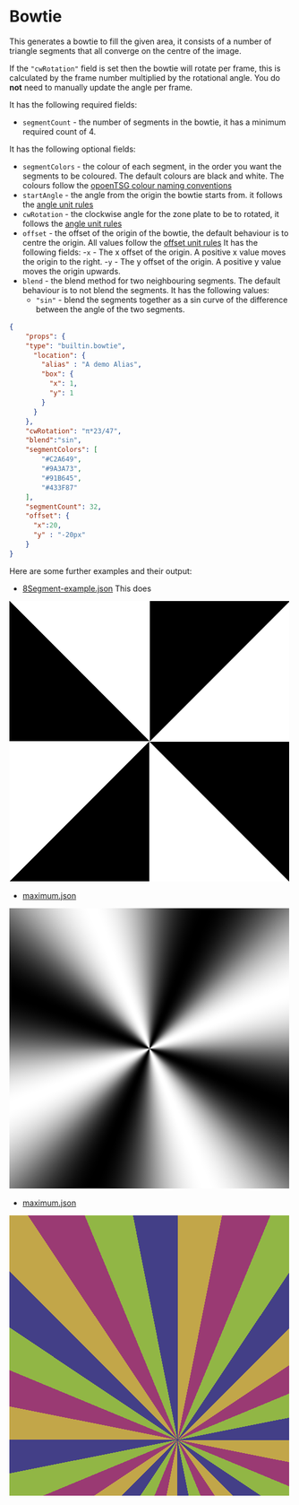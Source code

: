 # Bowtie

This generates a bowtie to fill the given area, it consists of a number
of triangle segments that all converge on the centre of the image.

If the `"cwRotation"` field is set then the bowtie will
rotate per frame, this is calculated by the frame number
multiplied by the rotational angle. You do **not** need to
manually update the angle per frame.

It has the following required fields:

- `segmentCount` - the number of segments in the bowtie, it has a minimum
required count of 4.

It has the following optional fields:

- `segmentColors` - the colour of each segment, in the order you want the segments to be coloured.
The default colours are black and white.
The colours follow the [opoenTSG colour naming conventions](../utils/parameters/readme.md#colour)
- `startAngle` - the angle from the origin the bowtie starts from.
it follows the [angle unit rules](../utils/parameters/readme.md#clockwise-rotation)
- `cwRotation` - the clockwise angle for the zone plate to be to rotated,
it follows the [angle unit rules](../utils/parameters/readme.md#clockwise-rotation)
- `offset` - the offset of the origin of the bowtie, the default behaviour is to centre
the origin. All values follow the [offset unit rules](../utils/parameters/readme.md#offset)
It has the following fields:
  -`x` - The x offset of the origin. A positive x value moves the origin to the right.
  -`y` - The y offset of the origin. A positive y value moves the origin upwards.
- `blend` - the blend method for two neighbouring segments. The default behaviour is
to not blend the segments. It has the following values:
  - `"sin"` - blend the segments together as a sin curve of the difference
  between the angle of the two segments.

```json
{    
    "props": {
    "type": "builtin.bowtie",
      "location": {
        "alias" : "A demo Alias",
        "box": {
          "x": 1,
          "y": 1
        }
      }
    },
    "cwRotation": "π*23/47",
    "blend":"sin",
    "segmentColors": [
        "#C2A649",
        "#9A3A73",
        "#91B645",
        "#433F87"
    ],
    "segmentCount": 32,
    "offset": {
      "x":20,
      "y" : "-20px"
    }
}
```

Here are some further examples and their output:

- [8Segment-example.json](../exampleJson/builtin.bowtie/8Segment-example.json) This does

![image](../exampleJson/builtin.bowtie/8Segment-example.png)

- [maximum.json](../exampleJson/builtin.bowtie/Sin8Segment-example.json)

![image](../exampleJson/builtin.bowtie/Sin8Segment-example.png)

- [maximum.json](../exampleJson/builtin.bowtie/offsetXAndY-example.json)

![image](../exampleJson/builtin.bowtie/offsetXAndY-example.png)
